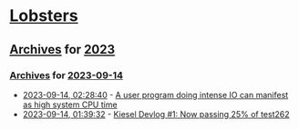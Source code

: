 # [Lobsters](../../../README.md)

## [Archives](../../index.md) for [2023](../index.md)

### [Archives](../../index.md) for [2023-09-14](index.md)

* [2023-09-14, 02:28:40](https://lobste.rs/s/eprtpo/user_program_doing_intense_io_can) - [A user program doing intense IO can manifest as high system CPU time](https://utcc.utoronto.ca/~cks/space/blog/linux/UserIOCanBeSystemTime)
* [2023-09-14, 01:39:32](https://lobste.rs/s/brhus4/kiesel_devlog_1_now_passing_25_test262) - [Kiesel Devlog #1: Now passing 25% of test262](https://linus.dev/posts/kiesel-devlog-1/)
